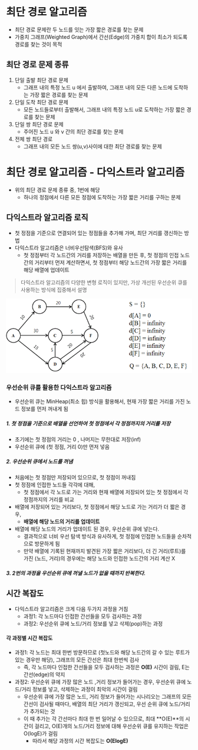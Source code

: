 # 최단 경로 알고리즘 

- 최단 경로 문제란 두 노드를 잇는 가장 짧은 경로를 찾는 문제
- 가중치 그래프(Weighted Graph)에서 간선(Edge)의 가중치 합이 최소가 되도록 경로를 찾는 것이 목적

## 최단 경로 문제 종류 

1. 단일 출발 최단 경로 문제 
   - 그래프 내의 특정 노드 u 에서 출발하여, 그래프 내의 모든 다른 노드에 도착하는 가장 짧은 경로를 찾는 문제
2. 단일 도착 최단 경로 문제
   - 모든 노드들로부터 출발해서, 그래프 내의 특정 노드 u로 도착하는 가장 짧은 경로를 찾는 문제 
3. 단일 쌍 최단 경로 문제 
   - 주어진 노드 u 와 v 간의 최단 경로를 찾는 문제
4. 전체 쌍 최단 경로 
   - 그래프 내의 모든 노드 쌍(u,v)사이에 대한 최단 경로를 찾는 문제


# 최단 경로 알고리즘 - 다익스트라 알고리즘 
- 위의 최단 경로 문제 종류 중, 1번에 해당
  - 하나의 정점에서 다른 모든 정점에 도착하는 가장 짧은 거리를 구하는 문제 

## 다익스트라 알고리즘 로직 
- 첫 정점을 기준으로 연결되어 있는 정점들을 추가해 가며, 최단 거리를 갱신하는 방법
- 다익스트라 알고리즘은 너비우선탐색(BFS)와 유사
  - 첫 정점부터 각 노드간의 거리를 저장하는 배열을 만든 후, 첫 정점의 인접 노드 간의 거리부터 먼저 계산하면서, 첫 정점부터 해당 노드간의 가장 짧은 거리를 해당 배열에 업데이트 

> 다익스트라 알고리즘의 다양한 변형 로직이 있지만, 가상 개선된 우선순위 큐를 사용하는 방식에 집중해서 설명

![djikstra.png](dijkstra.png)

### 우선순위 큐를 활용한 다익스트라 알고리즘 
- 우선순위 큐는 MinHeap(최소 힙) 방식을 활용해서, 현재 가장 짧은 거리를 가진 노드 정보를 먼저 꺼내게 됨 

##### 1. 첫 정점을 기준으로 배열을 선언하여 첫 정점에서 각 정점까지의 거리를 저장
- 초기에는 첫 정점의 거리는 0 , 나머지는 무한대로 저장(inf)
- 우선순위 큐에 (첫 정점, 거리 0)만 먼저 넣음

##### 2. 우선순위 큐에서 노드를 꺼냄
- 처음에는 첫 정점만 저장되어 있으므로, 첫 정점이 꺼내짐
- 첫 정점에 인접한 노드들 각각에 대해, 
  - 첫 정점에서 각 노드로 가는 거리와 현재 배열에 저장되어 있는 첫 정점에서 각 정점까지의 거리를 비교
- 배열에 저장되어 있는 거리보다, 첫 정점에서 해당 노드로 가는 거리가 더 짧은 경우, 
  - **배열에 해당 노드의 거리를 업데이트**
- 배열에 해당 노드의 거리가 업데이트 된 경우, 우선순위 큐에 넣는다.
  - 결과적으로 너비 우선 탐색 방식과 유사하게, 첫 정점에 인접한 노드들을 순차적으로 방문하게 됨
  - 만약 배열에 기록된 현재까지 발견된 가장 짧은 거리보다, 더 긴 거리(루트)를 가진 (노드, 거리)의 경우에는 해당 노드와 인접한 노드간의 거리 계산 X

##### 3. 2번의 과정을 우선순위 큐에 꺼낼 노드가 없을 때까지 반복한다.


## 시간 복잡도 
- 다익스트라 알고리즘은 크게 다음 두가지 과정을 거침 
  - 과정1: 각 노드마다 인접한 간선들을 모두 검사하는 과정
  - 과정2: 우선순위 큐에 노드/거리 정보를 넣고 삭제(pop)하는 과정

#### 각 과정별 시간 복잡도
- 과정1: 각 노드는 최대 한번 방문하므로 (첫노드와 해당 노드간의 갈 수 있는 루트가 있는 경우만 해당), 그래프의 모든 간선은 최대 한번씩 검사
  - 즉, 각 노드마다 인접한 간선들을 모두 검사하는 과정은 **O(E)** 시간이 걸림, E는 간선(edge)의 약지
- 과정2: 우선순위 큐에 가장 많은 노드 ,거리 정보가 들어가는 경우, 우선순위 큐에 노드/거리 정보를 넣고, 삭제하는 과정이 최악의 시간이 걸림
  - 우선순위 큐에 가장 많은 노드, 거리 정보가 들어가는 시나리오는 그래프의 모든 간선이 검사될 때마다, 배열의 최단 거리가 갱신되고, 우선 순위 큐에 노드/거리가 추가되는 것
  - 이 때 추가는 각 간선마다 최대 한 번 일어날 수 있으므로, 최대 **O(E)**의 시간이 걸리고, O(E)개의 노드/거리 정보에 대해 우선순위 큐를 유지하는 작업은 O(logE)가 걸림
    - 따라서 해당 과정의 시간 복잡도는 **O(ElogE)**

